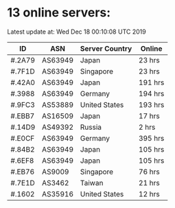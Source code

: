 # 13 online servers:

Latest update at: Wed Dec 18 00:10:08 UTC 2019

| ID | ASN | Server Country | Online |
| -- | --- | -------------- | ------ |
| #.2A79 | AS63949 | Japan | 23 hrs |
| #.7F1D | AS63949 | Singapore | 23 hrs |
| #.42A0 | AS63949 | Japan | 191 hrs |
| #.3988 | AS63949 | Germany | 194 hrs |
| #.9FC3 | AS53889 | United States | 193 hrs |
| #.EBB7 | AS16509 | Japan | 17 hrs |
| #.14D9 | AS49392 | Russia | 2 hrs |
| #.E0CF | AS63949 | Germany | 395 hrs |
| #.84B2 | AS63949 | Japan | 105 hrs |
| #.6EF8 | AS63949 | Japan | 105 hrs |
| #.EB76 | AS9009 | Singapore | 76 hrs |
| #.7E1D | AS3462 | Taiwan | 21 hrs |
| #.1602 | AS35916 | United States | 12 hrs |

